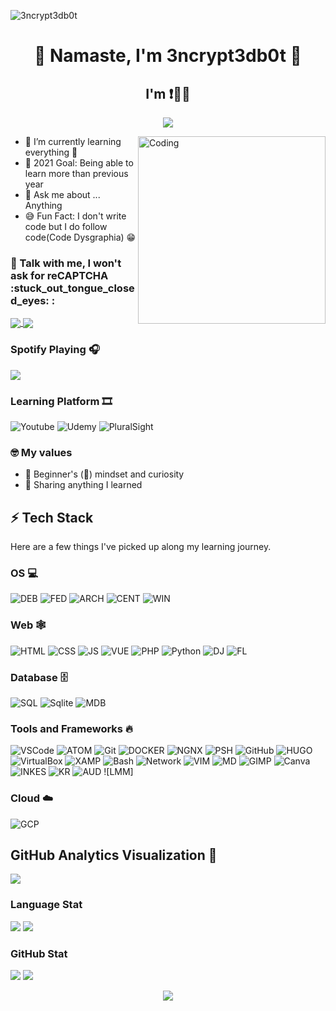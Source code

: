 ![3ncrypt3db0t](https://user-images.githubusercontent.com/48232101/117578240-24802080-b10d-11eb-9298-59365f447635.gif)

<h1 align="center"> 🙏 Namaste, I'm 3ncrypt3db0t 🤖 </h1>
<h2 align="center">I'm ❗👨‍💻</h2>

<p align="center"> 
  <img src="https://komarev.com/ghpvc/?username=3ncrypt3db0t&label=Visitors&color=9acd32&style=for-the-badge"> 
</p>
<img align="right" alt="Coding" width="300" src="https://user-images.githubusercontent.com/48232101/112782476-d76c5180-906c-11eb-8b47-919033dc4123.gif">


- 🌱 I’m currently learning everything 📝
- 🥅 2021 Goal: Being able to learn more than previous year 
- 💬 Ask me about ... Anything
- 😅 Fun Fact: I don't write code but I do follow code(Code Dysgraphia) 😁

<h3 align="left"> 📱 Talk with me, I won't ask for reCAPTCHA  :stuck_out_tongue_closed_eyes: :</h3>
<p align="left">
<a href="https://t.me/ID10TIRL" target="_blank"><img align="center" src="https://img.shields.io/badge/Telegram-2CA5E0?style=for-the-badge&logo=telegram&logoColor=white"> </a>
<a href="https://reddit.com/u/3ncrypt3db0t" target="_blank"><img align="center" src="https://img.shields.io/badge/Reddit-FF4500?style=for-the-badge&logo=reddit&logoColor=white"> </a>
</p>

### Spotify Playing 🎧 
<p align="left">
  <img src="https://now-playing-codestackr.vercel.app/api/spotify-playing">
</p>


### Learning Platform 🎞

![Youtube](https://img.shields.io/badge/YouTube-FF0000?style=for-the-badge&logo=youtube&logoColor=white)
![Udemy](https://img.shields.io/badge/Udemy-bisque?style=for-the-badge&logo=udemy&logoColor=FF0000)
![PluralSight](https://img.shields.io/badge/Pluralsight-crimson?style=for-the-badge&logo=pluralsight&logoColor=white)

### 🤓 My values
- 🍏 Beginner's (🔰) mindset and curiosity 
- 🙌 Sharing anything I learned

## ⚡ Tech Stack 
Here are a few things I've picked up along my learning journey.

### OS 💻
![DEB](https://img.shields.io/badge/Debian-00000F?style=for-the-badge&logo=debian&logoColor=deeppink)
![FED](https://img.shields.io/badge/Fedora-00000F?style=for-the-badge&logo=fedora&logoColor=skyblue) 
![ARCH](https://img.shields.io/badge/Arch-000000?style=for-the-badge&logo=arch-linux&logoColor=cyan) 
![CENT](https://img.shields.io/badge/Cent_Os-000000?style=for-the-badge&logo=centos&logoColor=lime) 
![WIN](https://img.shields.io/badge/Windows-00000F?style=for-the-badge&logo=windows&logoColor=skyblue)

###  Web 🕸️  
![HTML](https://img.shields.io/badge/HTML-E34F26?style=for-the-badge&logo=html5&logoColor=white)
![CSS](https://img.shields.io/badge/CSS-1572B6?style=for-the-badge&logo=css3&logoColor=white)
![JS](https://img.shields.io/badge/JavaScript-F7DF1E?style=for-the-badge&logo=javascript&logoColor=black)
![VUE](https://img.shields.io/badge/Vue.js-35495E?style=for-the-badge&logo=vue-dot-js&logoColor=4FC08D)
![PHP](https://img.shields.io/badge/PHP-00000F?style=for-the-badge&logo=Php&logoColor=lemonchiffon)
![Python](https://img.shields.io/badge/Python-3776AB?style=for-the-badge&logo=python&logoColor=white)
![DJ](https://img.shields.io/badge/Django-092E20?style=for-the-badge&logo=django&logoColor=green)
![FL](https://img.shields.io/badge/Flask-000000?style=for-the-badge&logo=flask&logoColor=white)

### Database 🗄️
![SQL](https://img.shields.io/badge/MySQL-00000F?style=for-the-badge&logo=mysql&logoColor=white)
![Sqlite](https://img.shields.io/badge/SQLite-07405E?style=for-the-badge&logo=sqlite&logoColor=white)
![MDB](https://img.shields.io/badge/MariaDB-003545?style=for-the-badge&logo=mariadb&logoColor=white)

### Tools and Frameworks 🔥
![VSCode](https://img.shields.io/badge/Visual_Studio_Code-0078D4?style=for-the-badge&logo=visual%20studio%20code&logoColor=white)
![ATOM](https://img.shields.io/badge/Atom-66595C?style=for-the-badge&logo=Atom&logoColor=white)
![Git](https://img.shields.io/badge/Git-F05032?style=for-the-badge&logo=git&logoColor=white)
![DOCKER](https://img.shields.io/badge/Docker-2CA5E0?style=for-the-badge&logo=docker&logoColor=white)
![NGNX](https://img.shields.io/badge/Nginx-009639?style=for-the-badge&logo=nginx&logoColor=white)
![PSH](https://img.shields.io/badge/PowerShell-5391FE?style=for-the-badge&logo=PowerShell&logoColor=white)
![GitHub](https://img.shields.io/badge/Github-000000?style=for-the-badge&logo=Github&logoColor=ffffff)
![HUGO](https://img.shields.io/badge/Hugo-ff4088?style=for-the-badge&logo=Hugo&logoColor=white)
![VirtualBox](https://img.shields.io/badge/VBox-183A61?style=for-the-badge&logo=VirtualBox&logoColor=white)
![XAMP](https://img.shields.io/badge/XAMPP-FB7A24?style=for-the-badge&logo=XAMPP&logoColor=white)
![Bash](https://img.shields.io/badge/Shell_Script-121011?style=for-the-badge&logo=gnu-bash&logoColor=white)
![Network](https://img.shields.io/badge/PT-00000F?style=for-the-badge&logo=Cisco&logoColor=peachpuff)
![VIM](https://img.shields.io/badge/VIM-%2311AB00.svg?&style=for-the-badge&logo=vim&logoColor=white)
![MD](https://img.shields.io/badge/Markdown-00000F?style=for-the-badge&logo=markdown&logoColor=white)
![GIMP](https://img.shields.io/badge/gimp-5C5543?style=for-the-badge&logo=gimp&logoColor=white)
![Canva](https://img.shields.io/badge/Canva-%2300C4CC.svg?&style=for-the-badge&logo=Canva&logoColor=white)
![INKES](https://img.shields.io/badge/Inkscape-000000?style=for-the-badge&logo=Inkscape&logoColor=white)
![KR](https://img.shields.io/badge/Krita-3BAFFF?style=for-the-badge&logo=Krita&logoColor=white)
![AUD]()
![LMM]
![]()

### Cloud ☁️
![GCP](https://img.shields.io/badge/Google_Cloud-4285F4?style=for-the-badge&logo=google-cloud&logoColor=white)

## GitHub Analytics Visualization 🔎
![](https://github-profile-summary-cards.vercel.app/api/cards/profile-details?username=3ncrypt3db0t&theme=monokai)

### Language Stat
![](https://github-profile-summary-cards.vercel.app/api/cards/repos-per-language?username=3ncrypt3db0t&theme=monokai)
![](https://github-profile-summary-cards.vercel.app/api/cards/most-commit-language?username=3ncrypt3db0t&theme=monokai)

### GitHub Stat 
![](https://github-profile-summary-cards.vercel.app/api/cards/stats?username=3ncrypt3db0t&theme=monokai)
![](https://github-profile-summary-cards.vercel.app/api/cards/productive-time?username=3ncrypt3db0t&theme=monokai)

<p align="center"> 
  <img src="https://user-images.githubusercontent.com/48232101/112832877-a95f2f80-90b5-11eb-8955-8945652f11cd.gif">
</p>


